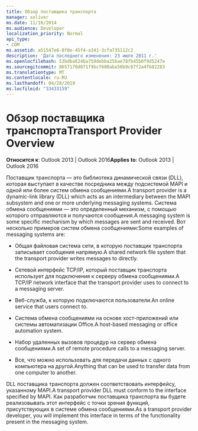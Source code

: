 ```yaml
---
title: Обзор поставщика транспорта
manager: soliver
ms.date: 11/16/2014
ms.audience: Developer
localization_priority: Normal
api_type:
- COM
ms.assetid: a51547e6-8f0e-45f4-a341-3cfa735112c2
description: 'Дата последнего изменения: 23 июля 2011 г.'
ms.openlocfilehash: 53bdba624ba759debba25bae78fb45b0f9d5247e
ms.sourcegitcommit: 8657170d071f9bcf680aba50b9c07f2a4fb82283
ms.translationtype: MT
ms.contentlocale: ru-RU
ms.lasthandoff: 04/28/2019
ms.locfileid: "33433159"
---
```

# <a name="transport-provider-overview"></a><span data-ttu-id="c98d1-103">Обзор поставщика транспорта</span><span class="sxs-lookup"><span data-stu-id="c98d1-103">Transport Provider Overview</span></span>

  
  
<span data-ttu-id="c98d1-104">**Относится к**: Outlook 2013 | Outlook 2016</span><span class="sxs-lookup"><span data-stu-id="c98d1-104">**Applies to**: Outlook 2013 | Outlook 2016</span></span> 
  
<span data-ttu-id="c98d1-105">Поставщик транспорта — это библиотека динамической связи (DLL), которая выступает в качестве посредника между подсистемой MAPI и одной или более систем обмена сообщениями.</span><span class="sxs-lookup"><span data-stu-id="c98d1-105">A transport provider is a dynamic-link library (DLL) which acts as an intermediary between the MAPI subsystem and one or more underlying messaging systems.</span></span> <span data-ttu-id="c98d1-106">Система обмена сообщениями — это определенный механизм, с помощью которого отправляются и получаются сообщения.</span><span class="sxs-lookup"><span data-stu-id="c98d1-106">A messaging system is some specific mechanism by which messages are sent and received.</span></span> <span data-ttu-id="c98d1-107">Вот несколько примеров систем обмена сообщениями:</span><span class="sxs-lookup"><span data-stu-id="c98d1-107">Some examples of messaging systems are:</span></span>
  
- <span data-ttu-id="c98d1-108">Общая файловая система сети, в которую поставщик транспорта записывает сообщения напрямую.</span><span class="sxs-lookup"><span data-stu-id="c98d1-108">A shared network file system that the transport provider writes messages to directly.</span></span>
    
- <span data-ttu-id="c98d1-109">Сетевой интерфейс TCP/IP, который поставщик транспорта использует для подключения к серверу обмена сообщениями.</span><span class="sxs-lookup"><span data-stu-id="c98d1-109">A TCP/IP network interface that the transport provider uses to connect to a messaging server.</span></span>
    
- <span data-ttu-id="c98d1-110">Веб-служба, к которую подключаются пользователи.</span><span class="sxs-lookup"><span data-stu-id="c98d1-110">An online service that users connect to.</span></span>
    
- <span data-ttu-id="c98d1-111">Система обмена сообщениями на основе хост-приложений или системы автоматизации Office.</span><span class="sxs-lookup"><span data-stu-id="c98d1-111">A host-based messaging or office automation system.</span></span>
    
- <span data-ttu-id="c98d1-112">Набор удаленных вызовов процедур на сервер обмена сообщениями.</span><span class="sxs-lookup"><span data-stu-id="c98d1-112">A set of remote procedure calls to a messaging server.</span></span>
    
- <span data-ttu-id="c98d1-113">Все, что можно использовать для передачи данных с одного компьютера на другой.</span><span class="sxs-lookup"><span data-stu-id="c98d1-113">Anything that can be used to transfer data from one computer to another.</span></span>
    
<span data-ttu-id="c98d1-114">DLL поставщика транспорта должен соответствовать интерфейсу, указанному MAPI.</span><span class="sxs-lookup"><span data-stu-id="c98d1-114">A transport provider DLL must conform to the interface specified by MAPI.</span></span> <span data-ttu-id="c98d1-115">Как разработчик поставщика транспорта вы будете реализовывать этот интерфейс с точки зрения функций, присутствующих в системе обмена сообщениями.</span><span class="sxs-lookup"><span data-stu-id="c98d1-115">As a transport provider developer, you will implement this interface in terms of the functionality present in the messaging system.</span></span>
  

